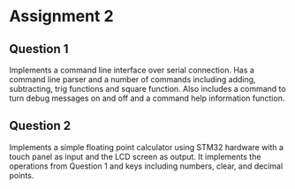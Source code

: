 # Assignment 2
## Question 1
Implements a command line interface over serial connection. Has a command line parser and a number of commands including adding, subtracting, trig functions and square function. Also includes a command to turn debug messages on and off and a command help information function.

## Question 2
Implements a simple floating point calculator using STM32 hardware with a touch panel as input and the LCD screen as output. It implements the operations from Question 1 and keys including numbers, clear, and decimal points.
